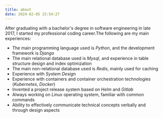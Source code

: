 ```yaml
---
title: about
date: 2024-02-05 15:54:27
---
```


After graduating with a bachelor's degree in software engineering in late 2017, I started my professional coding career.The following are my main experiences:

- The main programming language used is *Python*, and the development framework is *Django*
- The main relational database used is *Mysql*, and experience in table structure design and index optimization
- The main non-relational database used is *Redis*, mainly used for caching
- Experience with *System Design*
- Experience with containers and container orchestration technologies (*Kubernetes*, *Docker*)
- Invented a project release system based on *Helm* and *Gitlab*
- Always working on *Linux* operating system, familiar with common commands
- Ability to effectively communicate technical concepts verbally and through design aspects
